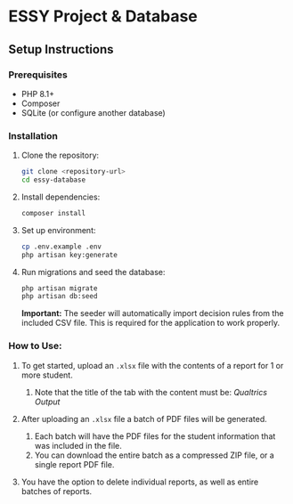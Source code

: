 # ESSY Project & Database

## Setup Instructions

### Prerequisites
- PHP 8.1+
- Composer
- SQLite (or configure another database)

### Installation

1. Clone the repository:
   ```bash
   git clone <repository-url>
   cd essy-database
   ```

2. Install dependencies:
   ```bash
   composer install
   ```

3. Set up environment:
   ```bash
   cp .env.example .env
   php artisan key:generate
   ```

4. Run migrations and seed the database:
   ```bash
   php artisan migrate
   php artisan db:seed
   ```

   **Important:** The seeder will automatically import decision rules from the included CSV file. This is required for the application to work properly.

### How to Use:

1. To get started, upload an `.xlsx` file with the contents of a report for 1 or more student.

    1. Note that the title of the tab with the content must be: _Qualtrics Output_

2. After uploading an `.xlsx` file a batch of PDF files will be generated.

    1. Each batch will have the PDF files for the student information that was included in the file.
    2. You can download the entire batch as a compressed ZIP file, or a single report PDF file.

3. You have the option to delete individual reports, as well as entire batches of reports.
